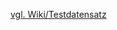 [vgl. Wiki/Testdatensatz](https://gitlab.ub.uni-bielefeld.de/medfak-diz/koop-plattform/wiki/-/wikis/Testdatensatz)
